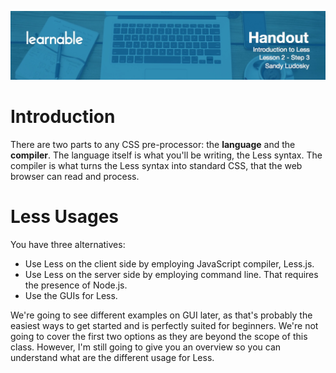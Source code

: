 ![](headers/2-3.jpg)
# Introduction

There are two parts to any CSS pre-processor: the **language** and the **compiler**. The language itself is what you'll be writing, the Less syntax. The compiler is what turns the Less syntax into standard CSS, that the web browser can read and process.

# Less Usages

You have three alternatives:

* Use Less on the client side by employing JavaScript compiler, Less.js.
* Use Less on the server side by employing command line. That requires the presence of Node.js.
* Use the GUIs for Less.

We're going to see different examples on GUI later, as that's probably the easiest ways to get started and is perfectly suited for beginners. We're not going to cover the first two options as they are beyond the scope of this class. However, I'm still going to give you an overview so you can understand what are the different usage for Less.